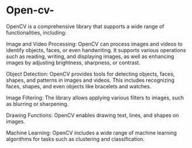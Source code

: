 # Open-cv-
OpenCV is a comprehensive library that supports a wide range of functionalities, including:

Image and Video Processing: OpenCV can process images and videos to identify objects, faces, or even handwriting. It supports various operations such as reading, writing, and displaying images, as well as enhancing images by adjusting brightness, sharpness, or contrast.

Object Detection: OpenCV provides tools for detecting objects, faces, shapes, and patterns in images and videos. This includes recognizing faces, shapes, and even objects like bracelets and watches.

Image Filtering: The library allows applying various filters to images, such as blurring or sharpening.

Drawing Functions: OpenCV enables drawing text, lines, and shapes on images.

Machine Learning: OpenCV includes a wide range of machine learning algorithms for tasks such as clustering and classification.
